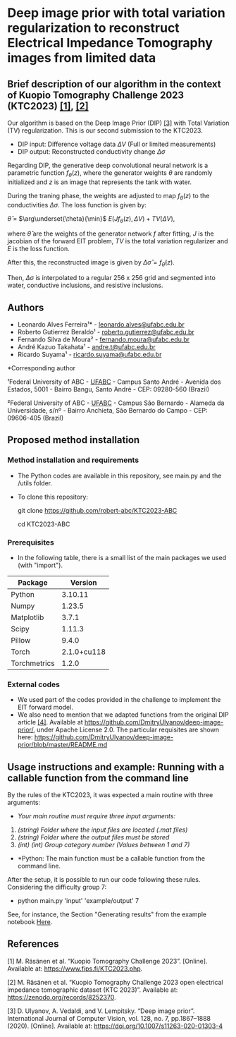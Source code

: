 # Deep image prior with total variation regularization to reconstruct Electrical Impedance Tomography images from limited data

## Brief description of our algorithm in the context of Kuopio Tomography Challenge 2023 (KTC2023) [[1]](#1), [[2]](#2)

Our algorithm is based on the Deep Image Prior (DIP) [[3]](#3) with Total Variation (TV) regularization. This is our second submission to the KTC2023.

* DIP input: Difference voltage data $\Delta V$ (Full or limited measurements)
* DIP output: Reconstructed conductivity change $\Delta \sigma$

Regarding DIP, the generative deep convolutional neural network is a parametric function $f_{\theta}(z)$, where the generator weights $θ$ are randomly initialized and $z$ is an image that represents the tank with water.  

During the traning phase, the weights are adjusted to map $f_{\theta}(z)$ to the conductivities $\Delta \sigma$. The loss function is given by:

$\hat{\theta}$ = $\arg\underset{\theta}{\min}$ $E (J f_{\theta}(z), \Delta V) + TV(\Delta V)$,  

where $\hat{\theta}$ are the weights of the generator network $f$ after fitting, $J$ is the jacobian of the forward EIT problem, $TV$ is the total variation regularizer and $E$ is the loss function.  

After this, the reconstructed image is given by $\Delta\hat{\sigma} = f_{\hat{\theta}}(z)$.

Then, $\Delta \sigma$ is interpolated to a regular 256 x 256 grid and segmented into water, conductive inclusions, and resistive inclusions. 



## Authors
* Leonardo Alves Ferreira¹* - leonardo.alves@ufabc.edu.br
* Roberto Gutierrez Beraldo¹ - roberto.gutierrez@ufabc.edu.br
* Fernando Silva de Moura² - fernando.moura@ufabc.edu.br
* André Kazuo Takahata¹ - andre.t@ufabc.edu.br
* Ricardo Suyama¹ - ricardo.suyama@ufabc.edu.br
  
*Corresponding author

¹Federal University of ABC - [UFABC](https://www.ufabc.edu.br/) - Campus Santo André - Avenida dos Estados, 5001 - Bairro Bangu, Santo André - CEP: 09280-560 (Brazil)

²Federal University of ABC - [UFABC](https://www.ufabc.edu.br/) - Campus São Bernardo - Alameda da Universidade, s/nº - Bairro Anchieta, São Bernardo do Campo - CEP: 09606-405 (Brazil)

## Proposed method installation

### Method installation and requirements
* The Python codes are available in this repository, see main.py and the /utils folder.
* To clone this repository:
  
     git clone https://github.com/robert-abc/KTC2023-ABC

     cd KTC2023-ABC

### Prerequisites
* In the following table, there is a small list of the main packages we used (with "import").

| Package | Version |
| ------------- | ------------- |
| Python | 3.10.11 | 
| Numpy | 1.23.5 | 
| Matplotlib | 3.7.1 | 
| Scipy | 1.11.3 | 
| Pillow | 9.4.0 | 
| Torch | 2.1.0+cu118 | 
| Torchmetrics | 1.2.0 | 

### External codes

* We used part of the codes provided in the challenge to implement the EIT forward model.
* We also need to mention that we adapted functions from the original DIP article [[4]](#4). Available at https://github.com/DmitryUlyanov/deep-image-prior/, under Apache License 2.0. The particular requisites are shown here: https://github.com/DmitryUlyanov/deep-image-prior/blob/master/README.md

## Usage instructions and example: Running with a callable function from the command line

By the rules of the KTC2023, it was expected a main routine with three arguments: 
* *Your main routine must require three input arguments:*
1. *(string) Folder where the input files are located (.mat files)*
1. *(string) Folder where the output files must be stored*
1. *(int) (int) Group category number (Values between 1 and 7)*
* *Python: The main function must be a callable function from the command line. 

After the setup, it is possible to run our code following these rules. Considering the difficulty group 7: 
* python main.py 'input' 'example/output' 7

See, for instance, the Section "Generating results" from the example notebook [Here](/notebook_example.ipynb).

## References

<a id="1">[1]</a> 
M. Räsänen et al.
“Kuopio Tomography Challenge 2023”. [Online]. Available at: https://www.fips.fi/KTC2023.php.

<a id="2">[2]</a> 
M. Räsänen et al. 
“Kuopio Tomography Challenge 2023 open electrical impedance tomographic dataset (KTC 2023)”. Available at: https://zenodo.org/records/8252370.

<a id="1">[3]</a> 
D. Ulyanov, A. Vedaldi, and V. Lempitsky.
“Deep image prior”. International Journal of Computer Vision, vol. 128, no. 7, pp.1867–1888 (2020). [Online]. Available at: https://doi.org/10.1007/s11263-020-01303-4
